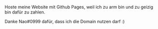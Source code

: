 Hoste meine Website mit Github Pages, weil ich zu arm bin und zu geizig bin dafür zu zahlen.

Danke Nao#0999 dafür, dass ich die Domain nutzen darf :)
